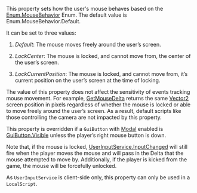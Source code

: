 This property sets how the user's mouse behaves based on the [Enum.MouseBehavior](https://developer.roblox.com/search#stq=MouseBehavior) Enum. The default value is Enum.MouseBehavior.Default.

It can be set to three values:

 1. *Default*: The mouse moves freely around the user’s screen.

 2. *LockCenter*: The mouse is locked, and cannot move from, the center of the user’s screen.

 3. *LockCurrentPosition*: The mouse is locked, and cannot move from, it’s current position on the user’s screen at the time of locking.

The value of this property does not affect the sensitivity of events tracking mouse movement. For example, [GetMouseDelta](https://developer.roblox.com/api-reference/function/UserInputService/GetMouseDelta) returns the same [Vector2](https://developer.roblox.com/search#stq=Vector2) screen position in pixels regardless of whether the mouse is locked or able to move freely around the user’s screen. As a result, default scripts like those controlling the camera are not impacted by this property.

This property is overridden if a `GuiButton` with [Modal](https://developer.roblox.com/api-reference/property/GuiButton/Modal) enabled is [GuiButton.Visible](https://developer.roblox.com/search#stq=Visible) unless the player’s right mouse button is down.

Note that, if the mouse is locked, [UserInputService.InputChanged](https://developer.roblox.com/api-reference/event/UserInputService/InputChanged) will still fire when the player moves the mouse and will pass in the Delta that the mouse attempted to move by. Additionally, if the player is kicked from the game, the mouse will be forcefully unlocked.

As `UserInputService` is client-side only, this property can only be used in a `LocalScript`.
